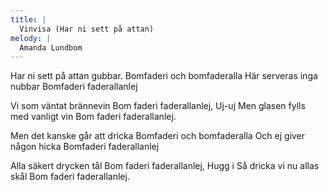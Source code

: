 ```yaml
---
title: |
  Vinvisa (Har ni sett på attan)
melody: |
  Amanda Lundbom
---
```

Har ni sett på attan gubbar.
Bomfaderi och bomfaderalla
Här serveras inga nubbar
Bomfaderi faderallanlej

Vi som väntat brännevin
Bom faderi faderallanlej,
Uj-uj
Men glasen fylls med vanligt vin
Bom faderi faderallanlej.

Men det kanske går att dricka
Bomfaderi och bomfaderalla
Och ej giver någon hicka
Bomfaderi faderallanlej

Alla säkert drycken tål
Bom faderi faderallanlej,
Hugg i
Så dricka vi nu allas skål
Bom faderi faderallanlej.